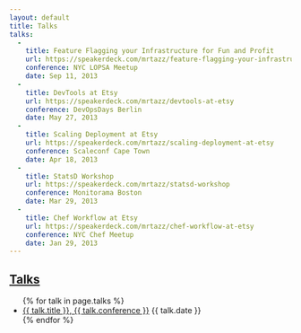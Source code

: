 ```yaml
---
layout: default
title: Talks
talks:
  -
    title: Feature Flagging your Infrastructure for Fun and Profit
    url: https://speakerdeck.com/mrtazz/feature-flagging-your-infrastructure-for-fun-and-profit
    conference: NYC LOPSA Meetup
    date: Sep 11, 2013
  -
    title: DevTools at Etsy
    url: https://speakerdeck.com/mrtazz/devtools-at-etsy
    conference: DevOpsDays Berlin
    date: May 27, 2013
  -
    title: Scaling Deployment at Etsy
    url: https://speakerdeck.com/mrtazz/scaling-deployment-at-etsy
    conference: Scaleconf Cape Town
    date: Apr 18, 2013
  -
    title: StatsD Workshop
    url: https://speakerdeck.com/mrtazz/statsd-workshop
    conference: Monitorama Boston
    date: Mar 29, 2013
  -
    title: Chef Workflow at Etsy
    url: https://speakerdeck.com/mrtazz/chef-workflow-at-etsy
    conference: NYC Chef Meetup
    date: Jan 29, 2013
---
```

## [Talks]({{page.url}})

<div class="postconent talks">
  <ul class="archive">
  {% for talk in page.talks %}
    <li>
    <a href="{{ talk.url }}"> {{ talk.title }}, {{ talk.conference }}</a>
    <span class="archivedate">{{ talk.date }}</span>
    </li>
  {% endfor %}
  </ul>
</div>

